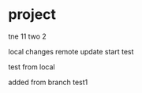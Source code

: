 # project

tne 11
two 2


local changes
remote update
start test

test from local


added from branch test1
